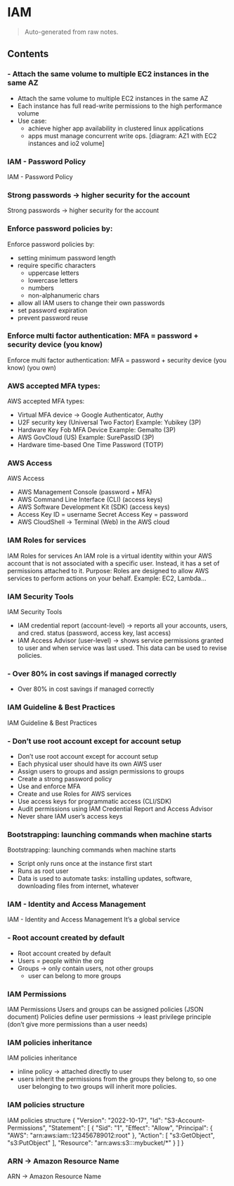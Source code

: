 # IAM

> Auto-generated from raw notes.

## Contents


### - Attach the same volume to multiple EC2 instances in the same AZ

- Attach the same volume to multiple EC2 instances in the same AZ
- Each instance has full read-write permissions to the high performance volume
- Use case:
    - achieve higher app availability in clustered linux applications
    - apps must manage concurrent write ops.
    [diagram: AZ1 with EC2 instances and io2 volume]

### IAM - Password Policy

IAM - Password Policy

### Strong passwords → higher security for the account

Strong passwords → higher security for the account

### Enforce password policies by:

Enforce password policies by:
- setting minimum password length
- require specific characters
    - uppercase letters
    - lowercase letters
    - numbers
    - non-alphanumeric chars
- allow all IAM users to change their own passwords
- set password expiration
- prevent password reuse

### Enforce multi factor authentication: MFA = password + security device (you know)

Enforce multi factor authentication: MFA = password + security device (you know) (you own)

### AWS accepted MFA types:

AWS accepted MFA types:
- Virtual MFA device → Google Authenticator, Authy
- U2F security key (Universal Two Factor) Example: Yubikey (3P)
- Hardware Key Fob MFA Device Example: Gemalto (3P)
- AWS GovCloud (US) Example: SurePassID (3P)
- Hardware time-based One Time Password (TOTP)

### AWS Access

AWS Access
- AWS Management Console (password + MFA)
- AWS Command Line Interface (CLI) (access keys)
- AWS Software Development Kit (SDK) (access keys)
- Access Key ID = username
  Secret Access Key = password
- AWS CloudShell → Terminal (Web) in the AWS cloud

### IAM Roles for services

IAM Roles for services
An IAM role is a virtual identity within your AWS account that is not associated with a specific user. Instead, it has a set of permissions attached to it.
Purpose: Roles are designed to allow AWS services to perform actions on your behalf.
Example: EC2, Lambda…

### IAM Security Tools

IAM Security Tools
- IAM credential report (account-level) → reports all your accounts, users, and cred. status (password, access key, last access)
- IAM Access Advisor (user-level) → shows service permissions granted to user and when service was last used. This data can be used to revise policies.

### - Over 80% in cost savings if managed correctly

- Over 80% in cost savings if managed correctly

### IAM Guideline & Best Practices

IAM Guideline & Best Practices

### - Don’t use root account except for account setup

- Don’t use root account except for account setup
- Each physical user should have its own AWS user
- Assign users to groups and assign permissions to groups
- Create a strong password policy
- Use and enforce MFA
- Create and use Roles for AWS services
- Use access keys for programmatic access (CLI/SDK)
- Audit permissions using IAM Credential Report and Access Advisor
- Never share IAM user’s access keys

### Bootstrapping: launching commands when machine starts

Bootstrapping: launching commands when machine starts
- Script only runs once at the instance first start
- Runs as root user
- Data is used to automate tasks: installing updates, software, downloading files from internet, whatever

### IAM - Identity and Access Management

IAM - Identity and Access Management
It’s a global service

### - Root account created by default

- Root account created by default
- Users = people within the org
- Groups → only contain users, not other groups
  * user can belong to more groups

### IAM Permissions

IAM Permissions
Users and groups can be assigned policies (JSON document)
Policies define user permissions → least privilege principle (don’t give more permissions than a user needs)

### IAM policies inheritance

IAM policies inheritance
- inline policy → attached directly to user
- users inherit the permissions from the groups they belong to, so one user belonging to two groups will inherit more policies.

### IAM policies structure

IAM policies structure
{
  "Version": "2022-10-17",
  "Id": "S3-Account-Permissions",
  "Statement": [
    {
      "Sid": "1",
      "Effect": "Allow",
      "Principal": { "AWS": "arn:aws:iam::123456789012:root" },
      "Action": [
        "s3:GetObject",
        "s3:PutObject"
      ],
      "Resource": "arn:aws:s3:::mybucket/*"
    }
  ]
}

### ARN → Amazon Resource Name

ARN → Amazon Resource Name
